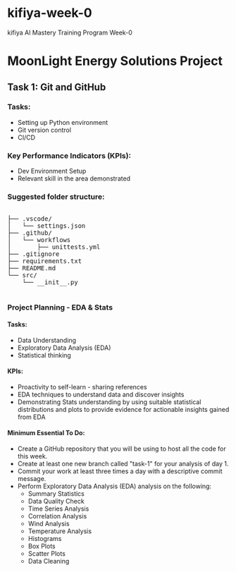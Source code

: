 # kifiya-week-0

kifiya AI Mastery Training Program Week-0

# MoonLight Energy Solutions Project

## Task 1: Git and GitHub

### Tasks:

- Setting up Python environment
- Git version control
- CI/CD

### Key Performance Indicators (KPIs):

- Dev Environment Setup
- Relevant skill in the area demonstrated

### Suggested folder structure:

<pre>

├── .vscode/
│   └── settings.json
├── .github/
│   └── workflows
│       ├── unittests.yml
├── .gitignore
├── requirements.txt
├── README.md
└── src/
    └── __init__.py

</pre>

### Project Planning - EDA & Stats

#### Tasks:

- Data Understanding
- Exploratory Data Analysis (EDA)
- Statistical thinking

#### KPIs:

- Proactivity to self-learn - sharing references
- EDA techniques to understand data and discover insights
- Demonstrating Stats understanding by using suitable statistical distributions and plots to provide evidence for actionable insights gained from EDA

#### Minimum Essential To Do:

- Create a GitHub repository that you will be using to host all the code for this week.
- Create at least one new branch called "task-1" for your analysis of day 1.
- Commit your work at least three times a day with a descriptive commit message.
- Perform Exploratory Data Analysis (EDA) analysis on the following:
  - Summary Statistics
  - Data Quality Check
  - Time Series Analysis
  - Correlation Analysis
  - Wind Analysis
  - Temperature Analysis
  - Histograms
  - Box Plots
  - Scatter Plots
  - Data Cleaning
